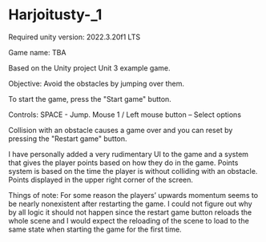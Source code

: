 # Harjoitusty-_1

Required unity version: 2022.3.20f1 LTS

Game name: TBA

Based on the Unity project Unit 3 example game.

Objective: Avoid the obstacles by jumping over them.

To start the game, press the "Start game" button.

Controls:
SPACE - Jump.
Mouse 1 / Left mouse button – Select options

Collision with an obstacle causes a game over and you can reset by pressing the "Restart game" button.

I have personally added a very rudimentary UI to the game and a system that gives the player points based on how they do in the game.
Points system is based on the time the player is without colliding with an obstacle. Points displayed in the upper right corner of the screen.

Things of note: 
For some reason the players’ upwards momentum seems to be nearly nonexistent after restarting the game. 
I could not figure out why by all logic it should not happen since the restart game button reloads the whole scene and I would expect the reloading of the scene to load to the same state when starting the game for the first time.

